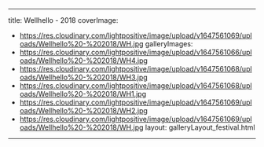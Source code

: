 
---
title: Wellhello - 2018
coverImage:
  - https://res.cloudinary.com/lightpositive/image/upload/v1647561069/uploads/Wellhello%20-%202018/WH.jpg
galleryImages:
   - https://res.cloudinary.com/lightpositive/image/upload/v1647561066/uploads/Wellhello%20-%202018/WH4.jpg
   - https://res.cloudinary.com/lightpositive/image/upload/v1647561068/uploads/Wellhello%20-%202018/WH3.jpg
   - https://res.cloudinary.com/lightpositive/image/upload/v1647561068/uploads/Wellhello%20-%202018/WH1.jpg
   - https://res.cloudinary.com/lightpositive/image/upload/v1647561069/uploads/Wellhello%20-%202018/WH2.jpg
   - https://res.cloudinary.com/lightpositive/image/upload/v1647561069/uploads/Wellhello%20-%202018/WH.jpg
layout: galleryLayout_festival.html
---
